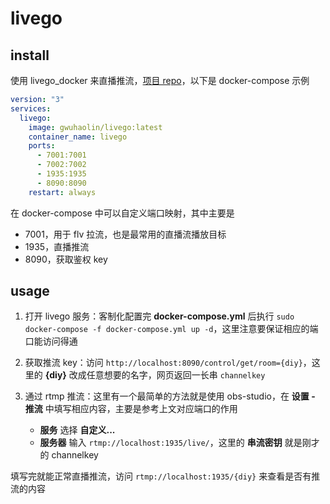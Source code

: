 # livego

## install

使用 livego_docker 来直播推流，[项目 repo](https://github.com/gwuhaolin/livego)，以下是 docker-compose 示例

```yaml
version: "3"
services:
  livego:
    image: gwuhaolin/livego:latest
    container_name: livego
    ports:
      - 7001:7001
      - 7002:7002
      - 1935:1935
      - 8090:8090
    restart: always
```

在 docker-compose 中可以自定义端口映射，其中主要是

-   7001，用于 flv 拉流，也是最常用的直播流播放目标
-   1935，直播推流
-   8090，获取鉴权 key

## usage

1.   打开 livego 服务：客制化配置完 **docker-compose.yml** 后执行 `sudo docker-compose -f docker-compose.yml up -d`，这里注意要保证相应的端口能访问得通

2.   获取推流 key：访问 `http://localhost:8090/control/get/room={diy}`，这里的 **{diy}** 改成任意想要的名字，网页返回一长串 `channelkey`

3.   通过 rtmp 推流：这里有一个最简单的方法就是使用 obs-studio，在 **设置 - 推流** 中填写相应内容，主要是参考上文对应端口的作用

     -   **服务** 选择 **自定义...**
     -   **服务器** 输入 `rtmp://localhost:1935/live/`，这里的 **串流密钥** 就是刚才的 channelkey

填写完就能正常直播推流，访问 `rtmp://localhost:1935/{diy}` 来查看是否有推流的内容